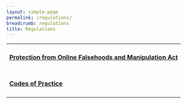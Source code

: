 ```yaml
---
layout: simple-page
permalink: /regulations/
breadcrumb: regulations
title: Regulations
---
```


<table style>
<tr><td><h4><a href="/regulations/protection-from-online-falsehoods-and-manipulation-act/">Protection from Online Falsehoods and Manipulation Act </a></h4></td></tr>
<tr><td><h4><a href="/regulations/codes-of-practice/">Codes of Practice </a></h4></td></tr>
</table>

